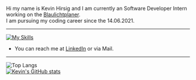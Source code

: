 Hi my name is Kevin Hirsig and I am currently an Software Developer Intern working on the [Blaulichtplaner](https://blaulichtplaner.de).  
I am pursuing my coding career since the 14.06.2021.

---

[![My Skills](https://skillicons.dev/icons?i=c,cpp,flutter,dart,firebase,github,unity,vscode)](https://skillicons.dev)
* You can reach me at [LinkedIn](https://www.linkedin.com/in/kevin-hirsig-149086213/) or via Mail.

---

![Top Langs](https://github-readme-stats.vercel.app/api/top-langs/?username=khirsig&layout=compact&theme=tokyonight&hide_border=true)  
[![Kevin's GitHub stats](https://github-readme-stats.vercel.app/api?username=khirsig&theme=tokyonight&hide_border=true)](https://github.com/anuraghazra/github-readme-stats)

